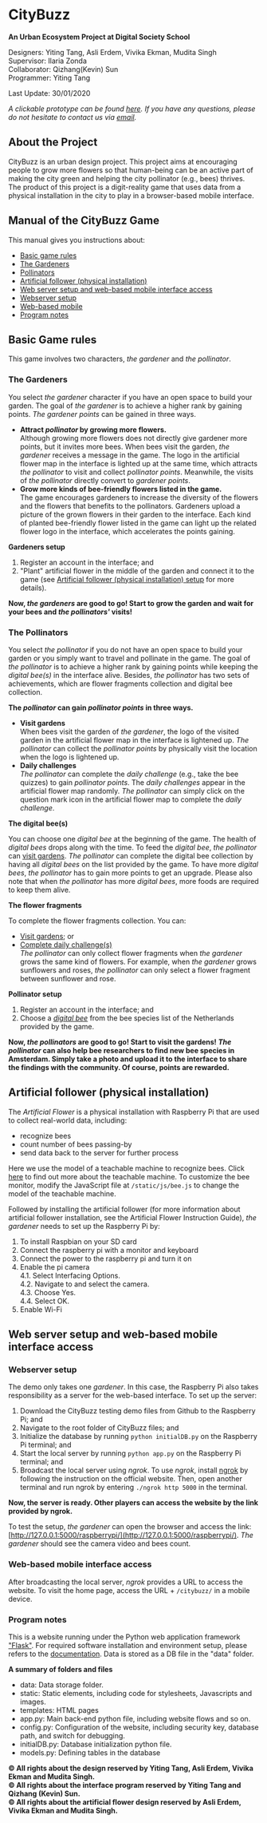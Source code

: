 # CityBuzz
__An Urban Ecosystem Project at Digital Society School__   
  
  
Designers: Yiting Tang, Asli Erdem, Vivika Ekman, Mudita Singh  
Supervisor: Ilaria Zonda  
Collaborator: Qizhang(Kevin) Sun    
Programmer: Yiting Tang  
    
Last Update: 30/01/2020  
  
_A clickable prototype can be found [here](https://xd.adobe.com/view/9a9f1437-ca4f-45b2-433b-6e0755dfe5ea-ecae/?fullscreen&hints=off)._
_If you have any questions, please do not hesitate to contact us via [email](mailto:urbanecosystems.dss@gmail.com)._

## About the Project
CityBuzz is an urban design project. This project aims at encouraging people to grow more flowers so that human-being can be an active part of making the city green and helping the city pollinator (e.g., bees) thrives. The product of this project is a digit-reality game that uses data from a physical installation in the city to play in a browser-based mobile interface.  
  
## Manual of the CityBuzz Game
This manual gives you instructions about:  
* [Basic game rules](#rules)
 * [The Gardeners](#gardener)
 * [Pollinators](#pollinator)
* [Artificial follower (physical installation)](#installation)
* [Web server setup and web-based mobile interface access](#interface)
 * [Webserver setup](#server)    
 * [Web-based mobile](#acceess)   
 * [Program notes](#note)  
  
## Basic Game rules <a name="rules"></a>  
  
This game involves two characters, _the gardener_ and _the pollinator_.  
  
### The Gardeners<a name="gardener"></a>

You select _the gardener_ character if you have an open space to build your garden. The goal of _the gardener_ is to achieve a higher rank by gaining points. _The gardener points_ can be gained in three ways.  
* __Attract _pollinator_ by growing more flowers.__   
Although growing more flowers does not directly give gardener more points, but it invites more bees. When bees visit the garden, _the gardener_ receives a message in the game. The logo in the artificial flower map in the interface is lighted up at the same time, which attracts _the pollinator_ to visit and collect _pollinator points_. Meanwhile, the visits of _the pollinator_ directly convert to _gardener points_.  
* __Grow more kinds of bee-friendly flowers listed in the game.__   
The game encourages gardeners to increase the diversity of the flowers and the flowers that benefits to the pollinators. Gardeners upload a picture of the grown flowers in their garden to the interface. Each kind of planted bee-friendly flower listed in the game can light up the related flower logo in the interface, which accelerates the points gaining.   
  
__Gardeners setup__  
  
1. Register an account in the interface; and  
2. "Plant" artificial flower in the middle of the garden and connect it to the game (see [Artificial follower (physical installation) setup](#installation) for more details).  
  
__Now, _the gardeners_ are good to go! Start to grow the garden and wait for your bees and _the pollinators'_ visits!__


### The Pollinators<a name="pollinator"></a>  
  
You select _the pollinator_ if you do not have an open space to build your garden or you simply want to travel and pollinate in the game. The goal of _the pollinator_ is to achieve a higher rank by gaining points while keeping the _digital bee(s)_ in the interface alive. Besides, _the pollinator_ has two sets of achievements, which are flower fragments collection and digital bee collection.   
  
__The _pollinator_ can gain _pollinator points_ in three ways.__  
  
* __Visit gardens__<a name="visitgarden"></a>  
When bees visit the garden of _the gardener_, the logo of the visited garden in the artificial flower map in the interface is lightened up. _The pollinator_ can collect the _pollinator points_ by physically visit the location when the logo is lightened up.    
* __Daily challenges__<a name="challenge"></a>    
_The pollinator_ can complete the _daily challenge_ (e.g., take the bee quizzes) to gain _pollinator points_. The _daily challenges_ appear in the artificial flower map randomly. _The pollinator_ can simply click on the question mark icon in the artificial flower map to complete the _daily challenge_.   
  
__The digital bee(s)__<a name="digitalbee"></a>  

You can choose one _digital bee_ at the beginning of the game. The health of _digital bees_ drops along with the time. To feed the _digital bee_, _the pollinator_ can [visit gardens](#visitgarden). _The pollinator_ can complete the digital bee collection by having all _digital bees_ on the list provided by the game. To have more _digital bees_, _the pollinator_ has to gain more points to get an upgrade. Please also note that when _the pollinator_ has more _digital bees_, more foods are required to keep them alive.  
  
__The flower fragments__  

To complete the flower fragments collection. You can:  
* [Visit gardens](#visitgarden); or  
* [Complete daily challenge(s)](#challenge)  
_The pollinator_ can only collect flower fragments when _the gardener_ grows the same kind of flowers. For example, when _the gardener_ grows sunflowers and roses, _the pollinator_ can only select a flower fragment between sunflower and rose.
 
__Pollinator setup__  
  
1. Register an account in the interface; and  
2. Choose a _[digital bee](#digitalbee)_ from the bee species list of the Netherlands provided by the game.  
  
__Now, _the pollinators_ are good to go! Start to visit the gardens! _The pollinator_ can also help bee researchers to find new bee species in Amsterdam. Simply take a photo and upload it to the interface to share the findings with the community. Of course, points are rewarded.__

## Artificial follower (physical installation)<a name="installation"></a>  
  
  The _Artificial Flower_ is a physical installation with Raspberry Pi that are used to collect real-world data, including:  
* recognize bees  
* count number of bees passing-by  
* send data back to the server for further process  
  
Here we use the model of a teachable machine to recognize bees. Click [here](https://teachablemachine.withgoogle.com/) to find out more about the teachable machine. To customize the bee monitor, modify the JavaScript file at `/static/js/bee.js` to change the model of the teachable machine.   
      
Followed by installing the artificial follower (for more information about artificial follower installation, see the Artificial Flower Instruction Guide), _the gardener_ needs to set up the Raspberry Pi by:  
1. To install Raspbian on your SD card  
2. Connect the raspberry pi with a monitor and keyboard  
3. Connect the power to the raspberry pi and turn it on  
4. Enable the pi camera  
  4.1. Select Interfacing Options.  
  4.2. Navigate to and select the camera.  
  4.3. Choose Yes.  
  4.4. Select OK.  
5. Enable Wi-Fi  
    
## Web server setup and web-based mobile interface access<a name="interface"></a>  

### Webserver setup<a name="server"></a>
  
  The demo only takes one _gardener_. In this case, the Raspberry Pi also takes responsibility as a server for the web-based interface. To set up the server:
  
1. Download the CityBuzz testing demo files from Github to the Raspberry Pi; and  
2. Navigate to the root folder of CityBuzz files; and  
3. Initialize the database by running `python initialDB.py` on the Raspberry Pi terminal; and  
4. Start the local server by running `python app.py` on the Raspberry Pi terminal; and  
5. Broadcast the local server using _ngrok_. To use _ngrok_, install [ngrok](http://www.ngrok.com) by following the instruction on the official website. Then, open another terminal and run ngrok by entering `./ngrok http 5000` in the terminal.   
  
__Now, the server is ready. Other players can access the website by the link provided by ngrok.__  

To test the setup, _the gardener_ can open the browser and access the link: [http://127.0.0.1:5000/raspberrypi/](http://127.0.0.1:5000/raspberrypi/). _The gardener_ should see the camera video and bees count.   
       
### Web-based mobile interface access<a name="access"></a>  
  
  After broadcasting the local server, _ngrok_ provides a URL to access the website. To visit the home page, access the URL + `/citybuzz/` in a mobile device.  
    
### Program notes<a name="note"></a> 

This is a website running under the Python web application framework <a href="https://palletsprojects.com/p/flask/" target="_blank">"Flask"</a>. For required software installation and environment setup, please refers to the <a href="https://flask.palletsprojects.com/en/1.1.x/" target="_blank">documentation</a>. Data is stored as a DB file in the "data" folder.

__A summary of folders and files__  
  
+ data: Data storage folder.
+ static: Static elements, including code for stylesheets, Javascripts and images.
+ templates: HTML pages
+ app.py: Main back-end python file, including website flows and so on.
+ config.py: Configuration of the website, including security key, database path, and switch for debugging.
+ initialDB.py: Database initialization python file.
+ models.py: Defining tables in the database  
  
    
__&#169; All rights about the design reserved by Yiting Tang, Asli Erdem, Vivika Ekman and Mudita Singh.__  
__&#169; All rights about the interface program reserved by Yiting Tang and Qizhang (Kevin) Sun.__  
__&#169; All rights about the artificial flower design reserved by Asli Erdem, Vivika Ekman and Mudita Singh.__  